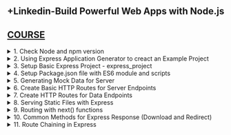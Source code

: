 ## +Linkedin-Build Powerful Web Apps with Node.js

## [COURSE](https://www.linkedin.com/learning/express-essentials-build-powerful-web-apps-with-node-js)

<details>
<summary>1. Check Node and npm version </summary>

# Check Node and npm version

```x
node -v
npm -v
```

<img width="1397" alt="image" src="https://github.com/user-attachments/assets/fd768588-8a3e-4251-b35c-42a9963b381e">


# #END</details>

<details>
<summary>2. Using Express Application Generator to creact an Example Project </summary>

# Using Express Application Generator to creact an Example Project

## [https://expressjs.com/en/starter/generator.html](https://expressjs.com/en/starter/generator.html)

![image](https://github.com/user-attachments/assets/2e952a6c-be2a-4ce6-b136-e4b362e2c02a)

## Create Project Folder

```x
mkdir example_project
cd example_project
```

## Create Express App with Application Generator

```x
npx express-generator --git --view=hbs example_app
```

```x
npm install express-generator
express --git --view=hbs example_app
```

## Install dependencies

```x
cd example_app
npm install
```

## On MacOS or Linux, run the app with this command

```x
DEBUG=example_app:* npm start
```

## Create Script to Run App

### src-AI-Software/my_projects/01_Build_Powerful_Web_Apps_with_Node/example_project/example_app/package.json:

```json
{
  "name": "example-app",
  "version": "0.0.0",
  "private": true,
  "scripts": {
    "start": "node ./bin/www",
    "dev": "DEBUG=example_app:* npm start"
  },
  "dependencies": {
    "cookie-parser": "^1.4.4",
    "debug": "^2.6.9",
    "express": "^4.16.1",
    "hbs": "^4.0.4",
    "http-errors": "^1.6.3",
    "morgan": "^1.9.1"
  }
}
```

## Run App

```x
npm run dev
```

### src-AI-Software/my_projects/01_Build_Powerful_Web_Apps_with_Node/example_project/example_app/app.js:

```js
var createError = require('http-errors');
var express = require('express');
var path = require('path');
var cookieParser = require('cookie-parser');
var logger = require('morgan');

var indexRouter = require('./routes/index');
var usersRouter = require('./routes/users');

var app = express();

// view engine setup
app.set('views', path.join(__dirname, 'views'));
app.set('view engine', 'hbs');

app.use(logger('dev'));
app.use(express.json());
app.use(express.urlencoded({ extended: false }));
app.use(cookieParser());
app.use(express.static(path.join(__dirname, 'public')));

app.use('/', indexRouter);
app.use('/users', usersRouter);

// catch 404 and forward to error handler
app.use(function(req, res, next) {
  next(createError(404));
});

// error handler
app.use(function(err, req, res, next) {
  // set locals, only providing error in development
  res.locals.message = err.message;
  res.locals.error = req.app.get('env') === 'development' ? err : {};

  // render the error page
  res.status(err.status || 500);
  res.render('error');
});

module.exports = app;

```

### src-AI-Software/my_projects/01_Build_Powerful_Web_Apps_with_Node/example_project/example_app/routes/index.js:

```js
var express = require("express");
var router = express.Router();

/* GET home page. */
router.get("/", function (req, res, next) {
  res.render("index", { title: "Express" });
});

module.exports = router;

```

### src-AI-Software/my_projects/01_Build_Powerful_Web_Apps_with_Node/example_project/example_app/views/index.hbs:

```hbs
<h1>{{title}}</h1>
<p>Welcome to {{title}}</p>

```

![image](https://github.com/user-attachments/assets/53ad2975-7e46-41f8-97fb-78c6c5a5e3eb)

<img width="1397" alt="image" src="https://github.com/user-attachments/assets/57232fde-e820-44c4-adeb-048532b84bd9">
<img width="1397" alt="image" src="https://github.com/user-attachments/assets/42cb7369-acba-4039-9565-92ee0a269a49">
<img width="1397" alt="image" src="https://github.com/user-attachments/assets/8e5c90cb-1026-4d9f-975d-b89221f9c9c9">
<img width="1397" alt="image" src="https://github.com/user-attachments/assets/3e9523a7-e376-4756-be30-e8ec718799d8">
<img width="1397" alt="image" src="https://github.com/user-attachments/assets/94935ea0-e41d-49cc-9cf7-71b097b5b86d">

# #END</details>

<details>
<summary>3. Setup Basic Express Project - express_project </summary>

# Setup Basic Express Project - express_project

## Create Project Folder

```x
mkdir express_project
cd express_project
```

## Initialize npm Project

```x
npm init -y
```

### src-AI-Software/my_projects/01_Build_Powerful_Web_Apps_with_Node/express_project/package.json:

```json
{
  "name": "express_project",
  "version": "1.0.0",
  "main": "index.js",
  "scripts": {
    "test": "echo \"Error: no test specified\" && exit 1"
  },
  "keywords": [],
  "author": "",
  "license": "ISC",
  "description": ""
}

```

## install Dependencies - Express and Nodemon, @babel/core, @babel/cli, @babel/preset-env and @babel/node

```x
npm install --save express nodemon
npm install --save-dev @babel/core @babel/cli @babel/preset-env @babel/node
```

```x
{
  "name": "express_project",
  "version": "1.0.0",
  "main": "index.js",
  "scripts": {
    "test": "echo \"Error: no test specified\" && exit 1"
  },
  "keywords": [],
  "author": "",
  "license": "ISC",
  "description": "",
  "dependencies": {
    "express": "^4.19.2",
    "nodemon": "^3.1.4"
  },
  "devDependencies": {
    "@babel/cli": "^7.24.8",
    "@babel/core": "^7.24.9",
    "@babel/node": "^7.24.8",
    "@babel/preset-env": "^7.24.8"
  }
}
```

## Create babel file

```x
touch .babelrc
```

### src-AI-Software/my_projects/01_Build_Powerful_Web_Apps_with_Node/express_project/.babelrc:

```x
{
    "presets": [
        "@babel/preset-env"
    ]
}
```

<img width="1397" alt="image" src="https://github.com/user-attachments/assets/5fe7b8e8-ca9f-46e2-83d5-c23b8ee2b1eb">
<img width="1397" alt="image" src="https://github.com/user-attachments/assets/05afcdc8-d29b-48aa-99f1-338ec35eb9be">

# #END</details>

<details>
<summary>4. Setup Package.json file with ES6 module and scripts </summary>

# Setup Package.json file with ES6 module and scripts

### src-AI-Software/my_projects/01_Build_Powerful_Web_Apps_with_Node/express_project/package.json:

```js
{
  "name": "express_project",
  "type": "module",
  "version": "1.0.0",
  "main": "index.js",
  "scripts": {
    "test": "echo \"Error: no test specified\" && exit 1",
    "start": "nodemon --experimental-json-modules --exec babel-node index.js"
  },
  "keywords": [],
  "author": "",
  "license": "ISC",
  "description": "",
  "dependencies": {
    "express": "^4.19.2",
    "nodemon": "^3.1.4"
  },
  "devDependencies": {
    "@babel/cli": "^7.24.8",
    "@babel/core": "^7.24.9",
    "@babel/node": "^7.24.8",
    "@babel/preset-env": "^7.24.8"
  }
}
```

## Create Entry File: index.js

```x
touch index.js
```

### src-AI-Software/my_projects/01_Build_Powerful_Web_Apps_with_Node/express_project/index.js:

```js
import express from "express";

const app = express();

const PORT = 3000;

app.listen(PORT, () => {
  console.log(`Server running on port ${PORT}`);
});

```

## Run Server:

```x
npm run start
```

<img width="1397" alt="image" src="https://github.com/user-attachments/assets/f91afc08-cb4b-479c-aa82-d6656f20fa67">
<img width="1397" alt="image" src="https://github.com/user-attachments/assets/9929c67d-d63e-4544-a601-bf08155941b1">
<img width="1397" alt="image" src="https://github.com/user-attachments/assets/867a7fdf-3be7-4695-88e9-c9f975ff4dcf">

# #END</details>

<details>
<summary>5. Generating Mock Data for Server </summary>

# Generating Mock Data for Server

## [https://www.mockaroo.com/](https://www.mockaroo.com/)

![image](https://github.com/user-attachments/assets/0d716a52-796d-49a3-aabd-c263da6b3a10)

<img width="1397" alt="image" src="https://github.com/user-attachments/assets/3b15ad81-6c6e-4b48-a2b1-d589462982fc">
<img width="1397" alt="image" src="https://github.com/user-attachments/assets/c2588be1-677a-43de-9837-cb021dc2351f">

### src-AI-Software/my_projects/01_Build_Powerful_Web_Apps_with_Node/express_project/data/mock.json:

```x
[
    {
        "id": 1,
        "first_name": "Eada",
        "last_name": "Parren",
        "email": "eparren0@tuttocitta.it"
    },
    {
        "id": 2,
        "first_name": "Renato",
        "last_name": "Sutherby",
        "email": "rsutherby1@bigcartel.com"
    },
    {
        "id": 3,
        "first_name": "Joshuah",
        "last_name": "Abercrombie",
        "email": "jabercrombie2@blog.com"
    },
    {
        "id": 4,
        "first_name": "Sutton",
        "last_name": "Ferronier",
        "email": "sferronier3@yale.edu"
    },
    ...........
]
```

### src-AI-Software/my_projects/01_Build_Powerful_Web_Apps_with_Node/express_project/index.js:

```js
import express from "express";
import data from "./data/mock.json" with { type: "json" };

const app = express();

const PORT = 3000;

app.listen(PORT, () => {
  console.log(`Server running on port ${PORT}`);
  console.log("Press CTRL+C to stop server");
  console.log(data);
});

```

```x
➜  express_project git:(main) ✗ npm run start

> express_project@1.0.0 start
> nodemon --experimental-json-modules --exec babel-node index.js

[nodemon] 3.1.4
[nodemon] to restart at any time, enter `rs`
[nodemon] watching path(s): *.*
[nodemon] watching extensions: js,mjs,cjs,json
[nodemon] starting `babel-node --experimental-json-modules index.js`
(node:31564) ExperimentalWarning: Importing JSON modules is an experimental feature and might change at any time
(Use `node --trace-warnings ...` to show where the warning was created)
Server running on port 3000
Press CTRL+C to stop server
[
  {
    id: 1,
    first_name: 'Eada',
    last_name: 'Parren',
    email: 'eparren0@tuttocitta.it'
  },
  {
    id: 2,
    first_name: 'Renato',
    last_name: 'Sutherby',
    email: 'rsutherby1@bigcartel.com'
  },
  {
    id: 3,
    first_name: 'Joshuah',
    last_name: 'Abercrombie',
    email: 'jabercrombie2@blog.com'
  },
  {
    id: 4,
    first_name: 'Sutton',
    last_name: 'Ferronier',
    email: 'sferronier3@yale.edu'
  },
  ..........
]
```

<img width="1397" alt="image" src="https://github.com/user-attachments/assets/7709ec54-6201-4eec-a4ca-decf6f350d4a">
<img width="1397" alt="image" src="https://github.com/user-attachments/assets/431e37e6-cfc2-4a56-b984-ea2bb6a8d1f7">

![image](https://github.com/user-attachments/assets/a51f9afd-23d2-4350-b866-be1c27ed48d7)

# #END</details>

<details>
<summary>6. Create Basic HTTP Routes for Server Endpoints </summary>

# Create Basic HTTP Routes for Server Endpoints

### src-AI-Software/my_projects/01_Build_Powerful_Web_Apps_with_Node/express_project/index.js:

```js
import express from "express";
// import data from "./data/mock.json" with { type: "json" };

const app = express();

const PORT = 3000;

//GET
app.get("/", (req, res) => {
  res.send("This is a GET request at '/'!");
});

//POST
app.post("/", (req, res) => {
  res.send("This is a POST request at '/'!");
});

//PUT
app.put("/:id", (req, res) => {
  const id = req.params.id;
  res.send(`This is a PUT request with id ${id}`);
});

//DELETE
app.delete("/:id", (req, res) => {
  const id = req.params.id;
  res.send(`This is a DELETE request with id ${id}`);
});

// USERS CRUD

app
  .route("/users")
  .get((req, res) => {
    res.send("GET ALL USERS at '/'!");
  })
  .post((req, res) => {
    res.send("CREATE A USER at '/'!");
  });

app
  .route("/users/:id")
  .put((req, res) => {
    const id = req.params.id;
    res.send(`UPDATE USER at '/users/:id' with id ${id}!`);
  })
  .delete((req, res) => {
    const id = req.params.id;
    res.send(`DELETE USER at '/users/:id' with id ${id}!`);
  });

app.listen(PORT, () => {
  console.log(`Server running on port ${PORT}`);
  console.log("Press CTRL+C to stop server");
  //   console.log(data);
});

```

```x
GET http://localhost:3000
```

<img width="1313" alt="image" src="https://github.com/user-attachments/assets/b2aa7a44-2e42-4820-8e00-99e3b690d78d">

![image](https://github.com/user-attachments/assets/13f5d170-eb31-4902-8fa2-c01ab37c6d97)

```x
POST http://localhost:3000
```

<img width="1313" alt="image" src="https://github.com/user-attachments/assets/519e1d55-5109-4f66-8d27-dd0865bcd9d4">


```x
PUT http://localhost:3000/2
```

<img width="1313" alt="image" src="https://github.com/user-attachments/assets/4f058006-0572-45ae-bf9e-993c8a852a48">


```x
DELETE http://localhost:3000/4
```

<img width="1313" alt="image" src="https://github.com/user-attachments/assets/fb130b1f-b2fa-4092-9c52-087d0a93d299">


```x
GET http://localhost:3000/users
```

<img width="1313" alt="image" src="https://github.com/user-attachments/assets/27f91a91-b40c-45b1-9185-ad8203037acd">

![image](https://github.com/user-attachments/assets/36946cf0-84ab-43da-b5d5-d3ef49ba6f63)


```x
PUT http://localhost:3000/users/2
```

<img width="1313" alt="image" src="https://github.com/user-attachments/assets/62ecdbaa-4959-4d81-b92d-23580f4c31b1">

# #END</details>

<details>
<summary>7. Create HTTP Routes for Data Endpoints </summary>

# Create HTTP Routes for Data Endpoints

### src-AI-Software/my_projects/01_Build_Powerful_Web_Apps_with_Node/express_project/index.js:

```js
import express from "express";
import data from "./data/mock.json" with { type: "json" };

const app = express();
const PORT = 3000;
let db = data;

app.use(express.json());
app.use(express.urlencoded({ extended: true }));

//GET
app.get("/", (req, res) => {
  res.send("This is a GET request at '/'!");
});

//POST
app.post("/", (req, res) => {
  res.send("This is a POST request at '/'!");
});

//PUT
app.put("/:id", (req, res) => {
  const id = req.params.id;
  res.send(`This is a PUT request with id ${id}`);
});

//DELETE
app.delete("/:id", (req, res) => {
  const id = req.params.id;
  res.send(`This is a DELETE request with id ${id}`);
});

// USERS CRUD

app
  .route("/users")
  .get((req, res) => {
    res.json({"db": db});
  })
  .post((req, res) => {
    const lastDataId = db[db.length - 1].id;
    const new_id = lastDataId + 1;
    let user = req.body;
    user.id = new_id;
    db.push(user);
    res.json({"user": user});
  });

app
  .route("/users/:id")
  .put((req, res) => {
    const id = req.params.id;
    let new_user = req.body;
    if(!new_user.first_name || !new_user.last_name ||!new_user.email) {
        res.json({"msg": "Please enter all the fields!"});
    }
    req.body.id = id;
    db = db.map((user) => {
        if (user.id === parseInt(id)) {
            return req.body;
        } else {
            return user;
        }
    });
    res.json({"msg": "User updated successfully!", "user": new_user});
  })
  .delete((req, res) => {
    const id = req.params.id;
    db = db.filter((user) => user.id !== parseInt(id));
    res.json({"msg": "User deleted successfully!"});
  });

app.listen(PORT, () => {
  console.log(`Server running on port ${PORT}`);
  console.log("Press CTRL+C to stop server");
  //   console.log(db);
});

```

```x
GET http://localhost:3000/users
```

<img width="1313" alt="image" src="https://github.com/user-attachments/assets/5ffb9854-df67-4aa1-9312-a12fde7176cb">

![image](https://github.com/user-attachments/assets/b68eb79e-789a-4f55-948c-3bd0dd5df566)


```x
POST http://localhost:3000/users
```

<img width="1313" alt="image" src="https://github.com/user-attachments/assets/388c179f-8136-4e83-8da6-cfc7518429ce">

![image](https://github.com/user-attachments/assets/6053312b-f72a-491f-8fad-9a5651892b33)

```x
PUT http://localhost:3000/users/2
```

<img width="1313" alt="image" src="https://github.com/user-attachments/assets/3f30c7c7-3042-4396-9cb6-e58c1ef953b8">

![image](https://github.com/user-attachments/assets/874f59fc-7149-47ce-8e57-10de2a014bb5)

```x
DELETE http://localhost:3000/users/3
```

<img width="1313" alt="image" src="https://github.com/user-attachments/assets/54a3648f-f1ca-448a-a84a-84587e67a254">

![image](https://github.com/user-attachments/assets/5a073fa8-af0b-41c3-9e42-0f834a4d5708)

# #END</details>

<details>
<summary>8. Serving Static Files with Express </summary>

# Serving Static Files with Express

### src-AI-Software/my_projects/01_Build_Powerful_Web_Apps_with_Node/express_project/index.js:

```js
import express from "express";
import data from "./data/mock.json" with { type: "json" };

const app = express();
const PORT = 3000;
let db = data;

//Using the Public folder
app.use(express.static("public"));

//Using the images folder with route: /images
app.use("/images", express.static("images"));

app.use(express.json());
app.use(express.urlencoded({ extended: true }));

//GET
app.get("/", (req, res) => {
  res.send("This is a GET request at '/'!");
});

//POST
app.post("/", (req, res) => {
  res.send("This is a POST request at '/'!");
});

//PUT
app.put("/:id", (req, res) => {
  const id = req.params.id;
  res.send(`This is a PUT request with id ${id}`);
});

//DELETE
app.delete("/:id", (req, res) => {
  const id = req.params.id;
  res.send(`This is a DELETE request with id ${id}`);
});

// USERS CRUD

app
  .route("/users")
  .get((req, res) => {
    res.json({"db": db});
  })
  .post((req, res) => {
    const lastDataId = db[db.length - 1].id;
    const new_id = lastDataId + 1;
    let user = req.body;
    user.id = new_id;
    db.push(user);
    res.json({"user": user});
  });

app
  .route("/users/:id")
  .put((req, res) => {
    const id = req.params.id;
    let new_user = req.body;
    if(!new_user.first_name || !new_user.last_name ||!new_user.email) {
        res.json({"msg": "Please enter all the fields!"});
    }
    req.body.id = id;
    db = db.map((user) => {
        if (user.id === parseInt(id)) {
            return req.body;
        } else {
            return user;
        }
    });
    res.json({"msg": "User updated successfully!", "user": new_user});
  })
  .delete((req, res) => {
    const id = req.params.id;
    db = db.filter((user) => user.id !== parseInt(id));
    res.json({"msg": "User deleted successfully!"});
  });

app.listen(PORT, () => {
  console.log(`Server running on port ${PORT}`);
  console.log("Press CTRL+C to stop server");
  //   console.log(db);
});

```

```x
http://localhost:3000/mountains_1.jpeg
```

![image](https://github.com/user-attachments/assets/4a0dabba-071f-4935-a0c2-96f427548749)

```x
http://localhost:3000/images/mountains_2.jpeg
```

![image](https://github.com/user-attachments/assets/16e4dc5e-84e8-4c26-bc38-f327e63b785c)

<img width="1353" alt="image" src="https://github.com/user-attachments/assets/ca54d338-b07b-4e30-80bb-02daf76bbc7e">

# #END</details>

<details>
<summary>9. Routing with next() functions </summary>

# Routing with next() functions

### src-AI-Software/my_projects/01_Build_Powerful_Web_Apps_with_Node/express_project/index.js:

```js
import express from "express";
import data from "./data/mock.json" with { type: "json" };

const app = express();
const PORT = 3000;
let db = data;

//Using the Public folder
app.use(express.static("public"));

//Using the images folder with route: /images
app.use("/images", express.static("images"));

app.use(express.json());
app.use(express.urlencoded({ extended: true }));

//GET
app.get("/", (req, res) => {
  res.send("This is a GET request at '/'!");
});

//GET with next()
app.get("/next", (req, res, next) => {
  console.log("The response will be sent by the next function");
  next();
},(req, res) => {
  res.send("This is a GET request callback at '/next'!");
});

//POST
app.post("/", (req, res) => {
  res.send("This is a POST request at '/'!");
});

//PUT
app.put("/:id", (req, res) => {
  const id = req.params.id;
  res.send(`This is a PUT request with id ${id}`);
});

//DELETE
app.delete("/:id", (req, res) => {
  const id = req.params.id;
  res.send(`This is a DELETE request with id ${id}`);
});

// USERS CRUD

app
  .route("/users")
  .get((req, res) => {
    res.json({"db": db});
  })
  .post((req, res) => {
    const lastDataId = db[db.length - 1].id;
    const new_id = lastDataId + 1;
    let user = req.body;
    user.id = new_id;
    db.push(user);
    res.json({"user": user});
  });

app
  .route("/users/:id")
  .put((req, res) => {
    const id = req.params.id;
    let new_user = req.body;
    if(!new_user.first_name || !new_user.last_name ||!new_user.email) {
        res.json({"msg": "Please enter all the fields!"});
    }
    req.body.id = Number(id);
    db = db.map((user) => {
        if (user.id === parseInt(id)) {
            return req.body;
        } else {
            return user;
        }
    });
    res.json({"msg": "User updated successfully!", "user": new_user});
  })
  .delete((req, res) => {
    const id = req.params.id;
    db = db.filter((user) => user.id !== parseInt(id));
    res.json({"msg": "User deleted successfully!"});
  });

app.listen(PORT, () => {
  console.log(`Server running on port ${PORT}`);
  console.log("Press CTRL+C to stop server");
  //   console.log(db);
});

```

![image](https://github.com/user-attachments/assets/2de80170-4e4f-49a3-a883-08f0678f50af)

<img width="645" alt="image" src="https://github.com/user-attachments/assets/535988bf-fcf6-4960-9b13-384a2d80b61a">

# #END</details>

<details>
<summary>10. Common Methods for Express Response (Download and Redirect) </summary>

# Common Methods for Express Response (Download and Redirect)

### src-AI-Software/my_projects/01_Build_Powerful_Web_Apps_with_Node/express_project/index.js:

```js
import express from "express";
import data from "./data/mock.json" with { type: "json" };

const app = express();
const PORT = 3000;
let db = data;

//Using the Public folder
app.use(express.static("public"));

//Using the images folder with route: /images
app.use("/images", express.static("images"));

app.use(express.json());
app.use(express.urlencoded({ extended: true }));

//GET
app.get("/", (req, res) => {
  res.send("This is a GET request at '/'!");
});

//GET - download method
app.get("/download", (req, res) => {
  res.download("images/mountains_2.jpeg");
});

//GET - redirect method
app.get("/redirect", (req, res) => {
  res.redirect("https://www.google.com/");
});

//GET with next()
app.get("/next", (req, res, next) => {
  console.log("The response will be sent by the next function");
  next();
},(req, res) => {
  res.send("This is a GET request callback at '/next'!");
});

//POST
app.post("/", (req, res) => {
  res.send("This is a POST request at '/'!");
});

//PUT
app.put("/:id", (req, res) => {
  const id = req.params.id;
  res.send(`This is a PUT request with id ${id}`);
});

//DELETE
app.delete("/:id", (req, res) => {
  const id = req.params.id;
  res.send(`This is a DELETE request with id ${id}`);
});

// USERS CRUD

app
  .route("/users")
  .get((req, res) => {
    res.json({"db": db});
  })
  .post((req, res) => {
    const lastDataId = db[db.length - 1].id;
    const new_id = lastDataId + 1;
    let user = req.body;
    user.id = new_id;
    db.push(user);
    res.json({"user": user});
  });

app
  .route("/users/:id")
  .put((req, res) => {
    const id = req.params.id;
    let new_user = req.body;
    if(!new_user.first_name || !new_user.last_name ||!new_user.email) {
        res.json({"msg": "Please enter all the fields!"});
    }
    req.body.id = Number(id);
    db = db.map((user) => {
        if (user.id === parseInt(id)) {
            return req.body;
        } else {
            return user;
        }
    });
    res.json({"msg": "User updated successfully!", "user": new_user});
  })
  .delete((req, res) => {
    const id = req.params.id;
    db = db.filter((user) => user.id !== parseInt(id));
    res.json({"msg": "User deleted successfully!"});
  });

app.listen(PORT, () => {
  console.log(`Server running on port ${PORT}`);
  console.log("Press CTRL+C to stop server");
  //   console.log(db);
});

```

```x
GET http://localhost:3000/download
```

![image](https://github.com/user-attachments/assets/d2c5ad67-4d39-47e0-a671-2bb4ac31d5c0)

```x
GET http://localhost:3000/redirect
```

![image](https://github.com/user-attachments/assets/f35a74d5-ff2e-4f90-8029-c4bad4f61cd2)

![image](https://github.com/user-attachments/assets/56b6020f-8714-4554-8a4a-451d55069bf6)

# #END</details>

<details>
<summary>11. Route Chaining in Express </summary>

# Route Chaining in Express

```js

```

```js

```

```js

```

```js

```

```js

```

```js

```

```js

```

```js

```

# #END</details>


